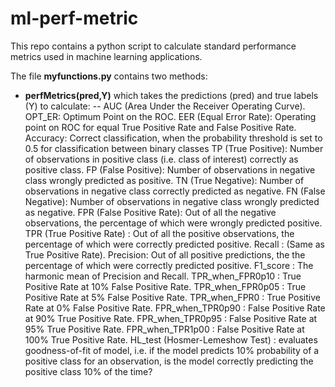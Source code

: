 # ml-perf-metric
This repo contains a python script to calculate standard performance metrics used in machine learning applications.

The file **myfunctions.py** contains two methods:
- **perfMetrics(pred,Y)** which takes the predictions (pred) and true labels (Y) to calculate:
-- AUC (Area Under the Receiver Operating Curve).
    OPT_ER: Optimum Point on the ROC.
    EER (Equal Error Rate): Operating point on ROC for equal True Positive Rate and False Positive Rate.
    Accuracy: Correct classification, when the probability threshold is set to 0.5 for classification between binary classes
    TP (True Positive): Number of observations in positive class (i.e. class of interest) correctly as positive class.
    FP (False Positive): Number of observations in negative class wrongly predicted as positive.
    TN (True Negative): Number of observations in negative class correctly predicted as negative.
    FN (False Negative): Number of observations in negative class wrongly predicted as negative.
    FPR (False Positive Rate): Out of all the negative observations, the percentage of which were wrongly predicted positive.
    TPR (True Positive Rate) : Out of all the positive observations, the percentage of which were correctly predicted positive.
    Recall : (Same as True Positive Rate).
    Precision: Out of all positive predictions, the the percentage of which were correctly predicted positive.
    F1_score : The harmonic mean of Precision and Recall.
    TPR_when_FPR0p10 : True Positive Rate at 10% False Positive Rate.
    TPR_when_FPR0p05 : True Positive Rate at 5% False Positive Rate.
    TPR_when_FPR0 : True Positive Rate at 0% False Positive Rate.
    FPR_when_TPR0p90 : False Positive Rate at 90% True Positive Rate.
    FPR_when_TPR0p95 : False Positive Rate at 95% True Positive Rate.
    FPR_when_TPR1p00 : False Positive Rate at 100% True Positive Rate.
    HL_test (Hosmer-Lemeshow Test) : evaluates goodness-of-fit of model, i.e. if the model predicts 10% probability of a positive class for an observation, is the model correctly predicting the positive class 10% of the time?

